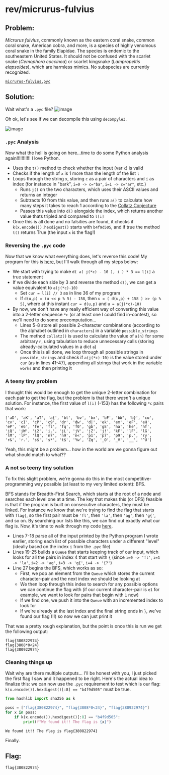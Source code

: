 # rev/micrurus-fulvius

## Problem: 

*Micrurus fulvius*, commonly known as the eastern coral snake, common coral snake, American cobra, and more, is a species of highly venomous coral snake in the family Elapidae. The species is endemic to the southeastern United States. It should not be confused with the scarlet snake (*Cemophora coccinea*) or scarlet kingsnake (*Lampropeltis elapsoides*), which are harmless mimics. No subspecies are currently recognized.

[`micrurus-fulvius.pyc`](https://hsctf-10-resources.storage.googleapis.com/uploads/c86c0946f48499bc7e85bafc4daaac95031655f3b9685e907afd57608997cfaa/micrurus-fulvius.pyc)

## Solution: 

Wait what's a `.pyc` file?
![image](https://github.com/warithr621/HSCTF10-Writeups/assets/64328893/2fc4bb64-df8c-45a5-9f4a-898379577e80)

Oh ok, let's see if we can decompile this using `decompyle3`.

![image](https://github.com/warithr621/HSCTF10-Writeups/assets/64328893/e4a41944-ade5-40ba-961b-36385f403b1b)

### `.pyc` Analysis

Now what the hell is going on here...time to do some Python analysis again!!!!!!!!!!! I love Python.
- Uses the `t()` method to check whether the input (var `x`) is valid
- Checks if the length of `x` is 1 more than the length of the list `l`
- Loops through the string `x`, storing `c` as a pair of characters and `i` as index (for instance in "bark", `i=0 -> c="ba"`, `i=1 -> c="ar"`, etc.)
  - Runs `j()` on the two characters, which uses their ASCII values and returns an integer
  - Subtracts 10 from this value, and then runs `a()` to calculate how many steps it takes to reach 1 according to the [Collatz Conjecture](https://en.wikipedia.org/wiki/Collatz_conjecture)
  - Passes this value into `d()` alongside the index, which returns another value thats tripled and compared to `l[i]`
- Once this is all done and no falsities are found, it checks if `k(x.encode()).hexdigest()` starts with `b4f9d505`, and if true the method `t()` returns True (the input `x` is the flag!)

### Reversing the `.pyc` code

Now that we know what everything does, let's reverse this code! My program for this is [here](https://ideone.com/HekfDb), but I'll walk through all my steps below:
- We start with trying to make `d( a( j(*c) - 10 ), i ) * 3 == l[i]` a true statement
- If we divide each side by 3 and reverse the method `d()`, we can get a value equivalent to `a(j(*c)-10)`
  - Set `cur = l[i] // 3` as in line 36 of my program
  - If `d(u,p) = (u << p % 5) - 158`, then `u = ( d(u,p) + 158 ) >> (p % 5)`, where at this instant `cur = d(u,p)` and `u = a(j(*c)-10)`
- By now, we don't have any really efficient way of converting this value into a 2-letter sequence `*c` (or at least one I could find in-contest), so we'll need to do some precomputation...
  - Lines 5-8 store all possible 2-character combinations (according to the alphabet outlined in `characters`) in a variable `possible_strings`
  - The method `collatz()` is used to calculate the value of `a(n)` for some arbitrary `n`, using tabulation to reduce unnecessary calls (storing already-calculated values in a dict `a`)
  - Once this is all done, we loop through all possible strings in `possible_strings` and check if `a(j(*c)-10)` is the value stored under `cur` (as in lines 41-47), appending all strings that work in the variable `works` and then printing it

### A teeny tiny problem

I thought this would be enough to get the unique 2-letter combination for each pair to get the flag, but the problem is that there *wasn't* a unique solution. For instance, the first value of `l[i]` (-153) has the following `*c` pairs that work:
```
['aD', 'aK', 'aT', 'a{', 'bt', 'bv', 'bx', 'bF', 'bW', 'b}', 'cu', 'cv', 'cI', 'cP', 'c9', 'dr', 'dw', 'd|', 'ek', 'em', 'eF', 'eH', 'eP', 'e6', 'fe', 'fl', 'fq', 'f0', 'gb', 'gE', 'ha', 'he', 'hf', 'iQ', 'iW', 'i2', 'i.', 'jL', 'jV', 'jZ', 'j!', 'kF', 'lF', 'lG', 'lM', 'lP', 'lQ', 'n7', 'n9', 'n<', 'p1', 'p7', 'p9', 'p.', 'ry', 'r&', 'r.', 's$', 's*', 't$', 'Yw', 'Zq', '_O', '_V', '__', '^U']
```

Yeah, this might be a problem... how in the world are we gonna figure out what should match to what??

### A not so teeny tiny solution

To fix this slight problem, we're gonna do this in the most competitive-programming way possible (at least to my very limited extent): BFS.

BFS stands for Breadth-First Search, which starts at the root of a node and searches each level one at a time. The key that makes this (or DFS) feasible is that if the program is built on consecutive characters, they must be linked. For instance we know that we're trying to find the flag that starts with `flag{`, so the first pair must be `'fl'`, then `'la'`, then `'ag'`, then `'g{'`, and so on. By searching our lists like this, we can find out exactly what our flag is. Now, it's time to walk through my code [here](https://ideone.com/N7E735).
- Lines 7-18 parse all of the input printed by the Python program I wrote earlier, storing each list of possible characters under a different "level" (ideally based on the index `i` from the `.pyc` file)
- Lines 19-25 builds a `Queue` that starts keeping track of our input, which looks for all the pairs in index 4 that start with `{` (since `i=0 -> 'fl'`, `i=1 -> 'la'`, `i=2 -> 'ag'`, `i=3 -> 'g{'`, `i=4 -> '{?'`)
- Line 27 begins the BFS, which works as so:
  - First, we pop an element from the `Queue` which stores the current character-pair and the next index we should be looking at
  - We then loop through this index to search for any possible options we can continue the flag with (if our current character-pair is `e1` for example, we want to look for pairs that begin with `1` now)
  - If we find one, we push it into the `Queue` with an incremented index to look for
  - If we're already at the last index and the final string ends in `}`, we've found our flag (!!) so now we can just print it

That was a pretty rough explanation, but the point is once this is run we get the following output:
```
flag{380822974}
flag{3808*0<24}
flag{380922974}
```

### Cleaning things up

Wait why are there multiple outputs... I'll be honest with you, I just picked the first flag I saw and it happened to be right. Here's the actual idea to finalize this: we can now use the `.pyc` requirement to test which is our flag: `k(x.encode()).hexdigest()[:8] == "b4f9d505"` must be true.

```Python
from hashlib import sha256 as k

poss = ["flag{380822974}", "flag{3808*0<24}", "flag{380922974}"]
for x in poss:
    if k(x.encode()).hexdigest()[:8] == "b4f9d505":
        print(f"We found it!! The flag is {x}")
```

```
We found it!! The flag is flag{380822974}
```

Finally.

## Flag:

`flag{380822974}`
